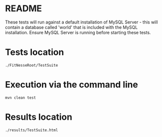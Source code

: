 # README
These tests will run against a default installation of MySQL Server - this will contain a database called 'world' that is included with the MySQL installation.
Ensure MySQL Server is running before starting these tests.

# Tests location
```
./FitNesseRoot/TestSuite
```

# Execution via the command line
```
mvn clean test
```

# Results location
```
./results/TestSuite.html
```